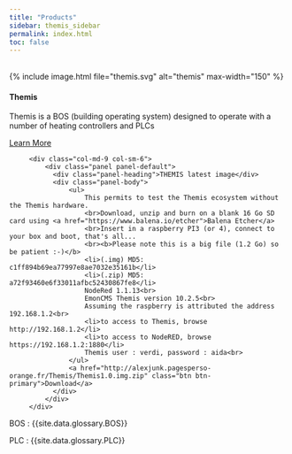 ```yaml
---
title: "Products"
sidebar: themis_sidebar
permalink: index.html
toc: false
---
```

<br>
<div class="row">
         <div class="col-lg-12">
         </div>
         <div class="col-md-3 col-sm-6">
             <div class="panel panel-default text-center">
                 <div class="panel-heading">
                     {% include image.html file="themis.svg" alt="themis" max-width="150" %}
                 </div>                 
                 <div class="panel-body">
                     <h4>Themis</h4>
                     <p>Themis is a BOS (building operating system) designed to operate with a number of heating controllers and PLCs</p>
                     <a href="Themis_overview.html" class="btn btn-primary">Learn More</a>
                 </div>
             </div>
         </div>
         
         <div class="col-md-9 col-sm-6">
             <div class="panel panel-default">
               <div class="panel-heading">THEMIS latest image</div>
               <div class="panel-body">
                   <ul>
                       This permits to test the Themis ecosystem without the Themis hardware. 
                       <br>Download, unzip and burn on a blank 16 Go SD card using <a href="https://www.balena.io/etcher">Balena Etcher</a>
                       <br>Insert in a raspberry PI3 (or 4), connect to your box and boot, that's all...
                       <br><b>Please note this is a big file (1.2 Go) so be patient :-)</b>
                       <li>(.img) MD5:  c1ff894b69ea77997e8ae7032e35161b</li>
                       <li>(.zip) MD5:  a72f93460e6f33011afbc52430867fe8</li>
                       NodeRed 1.1.13<br>
                       EmonCMS Themis version 10.2.5<br>
                       Assuming the raspberry is attributed the address 192.168.1.2<br>
                       <li>to access to Themis, browse http://192.168.1.2</li>
                       <li>to access to NodeRED, browse https://192.168.1.2:1880</li>
                       Themis user : verdi, password : aida<br>
                   </ul>
                   <a href="http://alexjunk.pagesperso-orange.fr/Themis/Themis1.0.img.zip" class="btn btn-primary">Download</a>
               </div>
             </div>
         </div>
</div>

BOS
: {{site.data.glossary.BOS}}

PLC
: {{site.data.glossary.PLC}}
